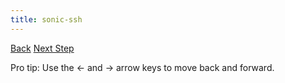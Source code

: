 ```yaml
---
title: sonic-ssh
---
```


<a id="prev" class="btn btn-basic" href="{% link _docs/commands.md %}">Back</a>
<a id="next" class="btn btn-primary" href="{% link _docs/sonic-ecs-exec.md %}">Next Step</a>
<p class="keyboard-tip">Pro tip: Use the <- and -> arrow keys to move back and forward.</p>
